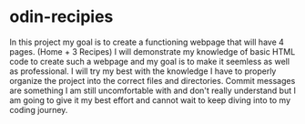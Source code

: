 # odin-recipies
In this project my goal is to create a functioning webpage that will have 4 pages. (Home + 3 Recipes) I will demonstrate my knowledge of basic HTML code to create such a webpage and my goal is to make it seemless as well as professional. I will try my best with the knowledge I have to properly organize the project into the correct files and directories. Commit messages are something I am still uncomfortable with and don't really understand but I am going to give it my best effort and cannot wait to keep diving into to my coding journey.
